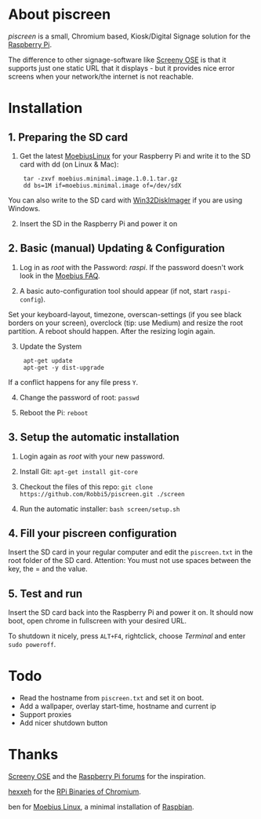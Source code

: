 # About piscreen

*piscreen* is a small, Chromium based, Kiosk/Digital Signage solution for the [Raspberry Pi](http://raspberrypi.org).


The difference to other signage-software like [Screeny OSE](https://github.com/wireload/screenly-ose) is that it supports just one static URL that it displays - but it provides nice error screens when your network/the internet is not reachable.

# Installation
## 1. Preparing the SD card

1. Get the latest [MoebiusLinux](http://moebiuslinux.sourceforge.net/) for your Raspberry Pi and write it to the SD card with dd (on Linux & Mac):

        tar -zxvf moebius.minimal.image.1.0.1.tar.gz
        dd bs=1M if=moebius.minimal.image of=/dev/sdX

  You can also write to the SD card with [Win32DiskImager](https://wiki.ubuntu.com/Win32DiskImager) if you are using Windows. 

2. Insert the SD in the Raspberry Pi and power it on

## 2. Basic (manual) Updating & Configuration

1. Log in as *root* with the Password: *raspi*. If the password doesn't work look in the [Moebius FAQ](http://moebiuslinux.sourceforge.net/documentation/faq/).

2. A basic auto-configuration tool should appear (if not, start `raspi-config`). 
  
  Set your keyboard-layout, timezone, overscan-settings (if you see black borders on your screen), overclock (tip: use Medium) and resize the root partition. A reboot should happen. After the resizing login again.

3. Update the System

        apt-get update
        apt-get -y dist-upgrade

  If a conflict happens for any file press `Y`.

4. Change the password of root: `passwd`

5. Reboot the Pi: `reboot`

## 3. Setup the automatic installation

1. Login again as *root* with your new password.

2. Install Git: `apt-get install git-core`

3. Checkout the files of this repo: `git clone https://github.com/Robbi5/piscreen.git ./screen`

4. Run the automatic installer: `bash screen/setup.sh`

## 4. Fill your piscreen configuration

Insert the SD card in your regular computer and edit the `piscreen.txt` in the root folder of the SD card.
Attention: You must not use spaces between the key, the = and the value.

## 5. Test and run

Insert the SD card back into the Raspberry Pi and power it on. It should now boot, open chrome in fullscreen with your desired URL.

To shutdown it nicely, press `ALT+F4`, rightclick, choose *Terminal* and enter `sudo poweroff`.

# Todo

* Read the hostname from `piscreen.txt` and set it on boot.
* Add a wallpaper, overlay start-time, hostname and current ip
* Support proxies
* Add nicer shutdown button

# Thanks

[Screeny OSE](https://github.com/wireload/screenly-ose) and the [Raspberry Pi forums](http://www.raspberrypi.org/forum) for the inspiration.

[hexxeh](http://hexxeh.net) for the [RPi Binaries of Chromium](http://hexxeh.net/?p=328117859).

ben for [Moebius Linux](http://moebiuslinux.sourceforge.net), a minimal installation of [Raspbian](http://raspbian.org).
